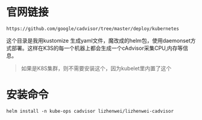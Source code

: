 # 官网链接

`
https://github.com/google/cadvisor/tree/master/deploy/kubernetes
`

这个目录是我用kustomize 生成yaml文件，魔改成的helm包，使用daemonset方式部署。这样在K3S的每一个机器上都会生成一个cAdvisor采集CPU,内存等信息。

> 如果是K8S集群，则不需要安装这个，因为kubelet里内置了这个

# 安装命令

`
helm install -n kube-ops cadvisor lizhenwei/lizhenwei-cadvisor
`